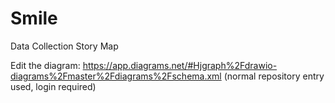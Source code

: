 # Smile
Data Collection Story Map

Edit the diagram: https://app.diagrams.net/#Hjgraph%2Fdrawio-diagrams%2Fmaster%2Fdiagrams%2Fschema.xml (normal repository entry used, login required)
